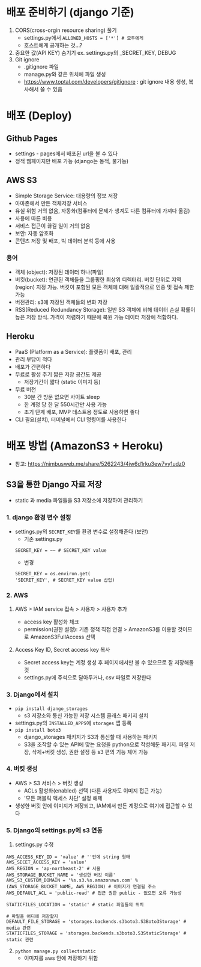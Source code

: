 # 배포 준비하기 (django 기준)
1. CORS(cross-orgin resource sharing) 풀기
    - settings.py에서 `ALLOWED_HOSTS = ['*'] # 모두에게`  
    - 호스트에게 공개하는 것...?
2. 중요한 값(API KEY) 숨기기 ex. settings.py의 _SECRET_KEY, DEBUG  
3. Git ignore
    - .gitignore 파일 
    - manage.py와 같은 위치에 파일 생성   
    - https://www.toptal.com/developers/gitignore : git ignore 내용 생성, 복사해서 쓸 수 있음 

# 배포 (Deploy) 
## Github Pages  
- settings - pages에서 배포된 url을 볼 수 있다  
- 정적 웹페이지만 배포 가능 (django는 동적, 불가능)  

## AWS S3  
- Simple Storage Service: 대용량의 정보 저장
- 아마존에서 만든 객체저장 서비스  
- 유실 위험 거의 없음, 자동화(컴퓨터에 문제가 생겨도 다른 컴퓨터에 가져다 옮김)  
- 사용에 따른 비용 
- 서비스 접근이 끊길 일이 거의 없음  
- 보안: 자동 암호화 
- 콘텐츠 저장 및 배포, 빅 데이터 분석 등에 사용  

### 용어  
- 객체 (object): 저장된 데이터 하나(파일)
- 버킷(bucket): 연관된 객체들을 그룹핑한 최상위 디렉터리. 버킷 단위로 지역(region) 지정 가능. 버킷이 포함된 모든 객체에 대해 일괄적으로 인증 및 접속 제한 가능  
- 버전관리: s3에 저장된 객체들의 변화 저장  
- RSS(Reduced Redundancy Storage): 일반 S3 객체에 비해 데이터 손실 확률이 높은 저장 방식. 가격이 저렴하기 때문에 복원 가능 데이터 저장에 적합하다.  


## Heroku  
- PaaS (Platform as a Service): 플랫폼이 배포, 관리   
- 관리 부담이 적다  
- 배포가 간편하다  
- 무료로 활성 주기 짧은 저장 공간도 제공  
    - 저장기간이 짧다 (static 이미지 등)
- 무료 버전    
    - 30분 간 방문 없으면 사이트 sleep  
    - 한 계정 당 한 달 550시간만 사용 가능  
    - 초기 단계 배포, MVP 테스트용 정도로 사용하면 좋다 
- CLI 필요(설치), 터미널에서 CLI 명령어를 사용한다  

# 배포 방법  (AmazonS3 + Heroku)  
- 참고: https://nimbusweb.me/share/5262243/4iw6d1rku3ew7vy1udz0   

## S3을 통한 Django 자료 저장  
- static 과 media 파일들을 S3 저장소에 저장하여 관리하기

### 1. django 환경 변수 설정  
- settings.py의 `SECRET_KEY`를 환경 변수로 설정해준다 (보안)  
    - 기존 settings.py  
    ```
    SECRET_KEY = ~~ # SECRET_KEY value
    ```
    - 변경  
    ```
    SECRET_KEY = os.environ.get(
    'SECRET_KEY', # SECRET_KEY value 삽입) 
    ```

### 2. AWS
1. AWS > IAM service 접속 > 사용자 > 사용자 추가  
    - access key 활성화 체크  
    - permission(권한 설정): 기존 정책 직접 연결 > AmazonS3를 이용할 것이므로 AmazonS3FullAccess 선택

2. Access Key ID, Secret access key 복사  
    - Secret access key는 계정 생성 후 페이지에서만 볼 수 있으므로 잘 저장해둘 것  
    - settings.py에 주석으로 달아두거나, csv 파일로 저장한다  
### 3. Django에서 설치  
- `pip install django_storages`  
    - s3 저장소와 통신 가능한 저장 시스템 클래스 패키지 설치  
- settings.py의 `INSTALLED_APPS`에 `storages` 앱 등록  
- `pip install boto3`  
    - django_storages 패키지가 S3과 통신할 때 사용하는 패키지  
    - S3을 조작할 수 있는 API에 맞는 요청을 python으로 작성해둔 패키지. 파일 저장, 삭제+버킷 생성, 권한 설정 등 s3 편의 기능 제어 가능  

### 4. 버킷 생성    
- AWS > S3 서비스 > 버킷 생성 
    - ACLs 활성화(enabled) 선택 (다른 사용자도 이미지 접근 가능)
    - '모든 퍼블릭 액세스 차단' 설정 해제  
- 생성한 버킷 안에 이미지가 저장되고, IAM에서 만든 계정으로 여기에 접근할 수 있다  

### 5. Django의 settings.py에 s3 연동  

1. settings.py 수정  

```
AWS_ACCESS_KEY_ID = 'value' # ''안에 string 형태
AWS_SECET_ACCESS_KEY = 'value'
AWS_REGION = 'ap-northeast-2' # 서울  
AWS_STORAGE_BUCKET_NAME = '생성한 버킷 이름'
AWS_S3_CUSTOM_DOMAIN = '%s.s3.%s.amazonaws.com' % (AWS_STORAGE_BUCKET_NAME, AWS_REGION) # 이미지가 연결될 주소
AWS_DEFAULT_ACL = 'public-read' # 접근 권한 public - 없으면 오류 가능성 

STATICFILES_LOCATION = 'static' # static 파일들의 위치 

# 파일을 어디에 저장할지 
DEFAULT_FILE_STORAGE = 'storages.backends.s3boto3.S3Boto3Storage' # media 관련 
STATICFILES_STORAGE = 'storages.backends.s3boto3.S3StaticStorage' # static 관련 
```

2. `python manage.py collectstatic`  
    - 이미지를 aws 안에 저장하기 위함  
    







